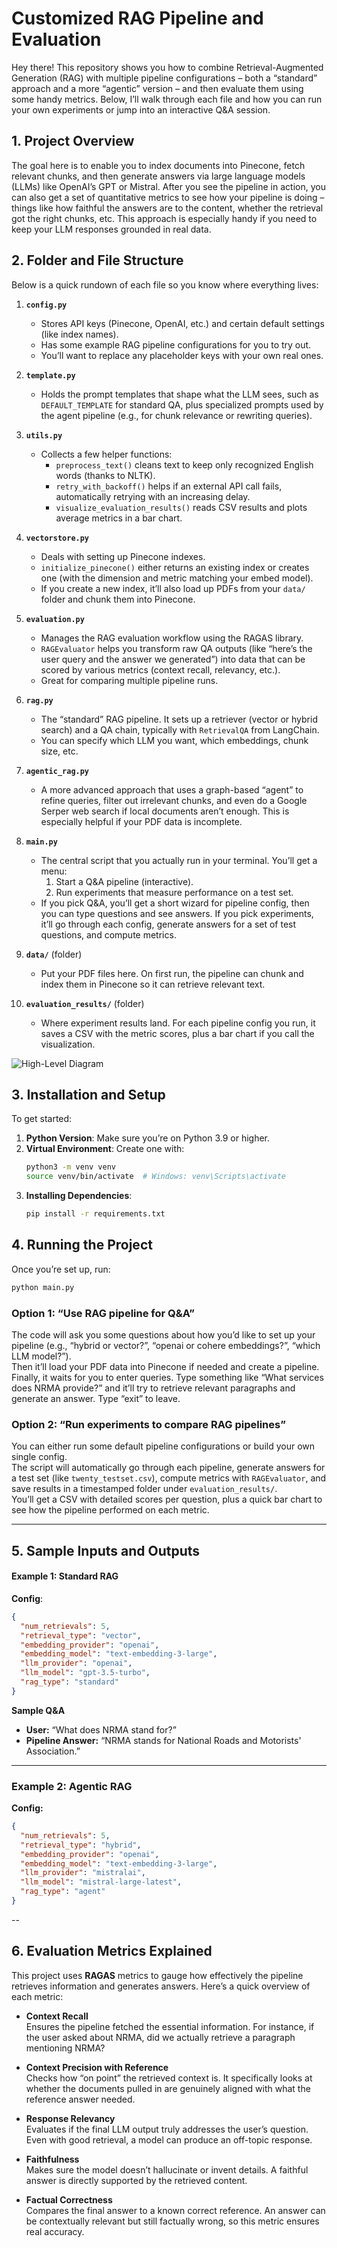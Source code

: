 # Customized RAG Pipeline and Evaluation

Hey there! This repository shows you how to combine Retrieval-Augmented Generation (RAG) with multiple pipeline configurations – both a “standard” approach and a more “agentic” version – and then evaluate them using some handy metrics. Below, I’ll walk through each file and how you can run your own experiments or jump into an interactive Q&A session.

## 1. Project Overview
The goal here is to enable you to index documents into Pinecone, fetch relevant chunks, and then generate answers via large language models (LLMs) like OpenAI’s GPT or Mistral. After you see the pipeline in action, you can also get a set of quantitative metrics to see how your pipeline is doing – things like how faithful the answers are to the content, whether the retrieval got the right chunks, etc. This approach is especially handy if you need to keep your LLM responses grounded in real data.

## 2. Folder and File Structure
Below is a quick rundown of each file so you know where everything lives:

1. **`config.py`**  
   - Stores API keys (Pinecone, OpenAI, etc.) and certain default settings (like index names).  
   - Has some example RAG pipeline configurations for you to try out.  
   - You’ll want to replace any placeholder keys with your own real ones.

2. **`template.py`**  
   - Holds the prompt templates that shape what the LLM sees, such as `DEFAULT_TEMPLATE` for standard QA, plus specialized prompts used by the agent pipeline (e.g., for chunk relevance or rewriting queries).

3. **`utils.py`**  
   - Collects a few helper functions:
     - `preprocess_text()` cleans text to keep only recognized English words (thanks to NLTK).  
     - `retry_with_backoff()` helps if an external API call fails, automatically retrying with an increasing delay.  
     - `visualize_evaluation_results()` reads CSV results and plots average metrics in a bar chart.

4. **`vectorstore.py`**  
   - Deals with setting up Pinecone indexes.  
   - `initialize_pinecone()` either returns an existing index or creates one (with the dimension and metric matching your embed model).  
   - If you create a new index, it’ll also load up PDFs from your `data/` folder and chunk them into Pinecone.

5. **`evaluation.py`**  
   - Manages the RAG evaluation workflow using the RAGAS library.  
   - `RAGEvaluator` helps you transform raw QA outputs (like “here’s the user query and the answer we generated”) into data that can be scored by various metrics (context recall, relevancy, etc.).  
   - Great for comparing multiple pipeline runs.

6. **`rag.py`**  
   - The “standard” RAG pipeline. It sets up a retriever (vector or hybrid search) and a QA chain, typically with `RetrievalQA` from LangChain.  
   - You can specify which LLM you want, which embeddings, chunk size, etc.

7. **`agentic_rag.py`**  
   - A more advanced approach that uses a graph-based “agent” to refine queries, filter out irrelevant chunks, and even do a Google Serper web search if local documents aren’t enough. This is especially helpful if your PDF data is incomplete.

8. **`main.py`**  
   - The central script that you actually run in your terminal. You’ll get a menu:
     1. Start a Q&A pipeline (interactive).  
     2. Run experiments that measure performance on a test set.  
   - If you pick Q&A, you’ll get a short wizard for pipeline config, then you can type questions and see answers. If you pick experiments, it’ll go through each config, generate answers for a set of test questions, and compute metrics.

9. **`data/`** (folder)  
   - Put your PDF files here. On first run, the pipeline can chunk and index them in Pinecone so it can retrieve relevant text.  

10. **`evaluation_results/`** (folder)  
    - Where experiment results land. For each pipeline config you run, it saves a CSV with the metric scores, plus a bar chart if you call the visualization.


![High-Level Diagram](./image/langgraph.png "Structure of Agentic RAG")

## 3. Installation and Setup
To get started:

1. **Python Version**: Make sure you’re on Python 3.9 or higher.  
2. **Virtual Environment**: Create one with:
   ```bash
   python3 -m venv venv
   source venv/bin/activate  # Windows: venv\Scripts\activate
    ```
3. **Installing Dependencies**:
    ```bash
    pip install -r requirements.txt
    ```


## 4. Running the Project

Once you’re set up, run:
```bash
python main.py
```
### Option 1: “Use RAG pipeline for Q&A”

The code will ask you some questions about how you’d like to set up your pipeline (e.g., “hybrid or vector?”, “openai or cohere embeddings?”, “which LLM model?”).  
Then it’ll load your PDF data into Pinecone if needed and create a pipeline.  
Finally, it waits for you to enter queries. Type something like “What services does NRMA provide?” and it’ll try to retrieve relevant paragraphs and generate an answer. Type “exit” to leave.

### Option 2: “Run experiments to compare RAG pipelines”

You can either run some default pipeline configurations or build your own single config.  
The script will automatically go through each pipeline, generate answers for a test set (like `twenty_testset.csv`), compute metrics with `RAGEvaluator`, and save results in a timestamped folder under `evaluation_results/`.  
You’ll get a CSV with detailed scores per question, plus a quick bar chart to see how the pipeline performed on each metric.

---

## 5. Sample Inputs and Outputs

#### Example 1: Standard RAG

**Config**:
```json
{
  "num_retrievals": 5,
  "retrieval_type": "vector",
  "embedding_provider": "openai",
  "embedding_model": "text-embedding-3-large",
  "llm_provider": "openai",
  "llm_model": "gpt-3.5-turbo",
  "rag_type": "standard"
}
```
**Sample Q&A**  

- **User:** “What does NRMA stand for?”  
- **Pipeline Answer:** “NRMA stands for National Roads and Motorists' Association.”  

---

### Example 2: Agentic RAG

**Config:**
```json
{
  "num_retrievals": 5,
  "retrieval_type": "hybrid",
  "embedding_provider": "openai",
  "embedding_model": "text-embedding-3-large",
  "llm_provider": "mistralai",
  "llm_model": "mistral-large-latest",
  "rag_type": "agent"
}
```
--
## 6. Evaluation Metrics Explained

This project uses **RAGAS** metrics to gauge how effectively the pipeline retrieves information and generates answers. Here’s a quick overview of each metric:

- **Context Recall**  
  Ensures the pipeline fetched the essential information. For instance, if the user asked about NRMA, did we actually retrieve a paragraph mentioning NRMA?

- **Context Precision with Reference**  
  Checks how “on point” the retrieved context is. It specifically looks at whether the documents pulled in are genuinely aligned with what the reference answer needed.

- **Response Relevancy**  
  Evaluates if the final LLM output truly addresses the user’s question. Even with good retrieval, a model can produce an off-topic response.

- **Faithfulness**  
  Makes sure the model doesn’t hallucinate or invent details. A faithful answer is directly supported by the retrieved content.

- **Factual Correctness**  
  Compares the final answer to a known correct reference. An answer can be contextually relevant but still factually wrong, so this metric ensures real accuracy.


